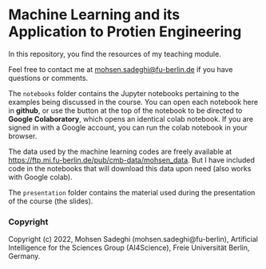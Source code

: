 # Machine Learning and its Application to Protien Engineering

In this repository, you find the resources of my teaching module.

Feel free to contact me at mohsen.sadeghi@fu-berlin.de if you have questions or comments.

The ```notebooks```  folder contains the Jupyter notebooks pertaining to the examples being discussed in the course.
You can open each notebook here in **github**, or use the button at the top of the notebook to be directed to **Google Colaboratory**, which opens an identical colab notebook. If you are signed in with a Google account, you can run the colab notebook in your browser.

The data used by the machine learning codes are freely available at https://ftp.mi.fu-berlin.de/pub/cmb-data/mohsen_data. But I have included code in the notebooks that will download this data upon need (also works with Google colab).

The ```presentation```  folder contains the material used during the presentation of the course (the slides).

### Copyright

Copyright (c) 2022, Mohsen Sadeghi (mohsen.sadeghi@fu-berlin),
Artificial Intelligence for the Sciences Group (AI4Science),
Freie Universität Berlin, Germany.
